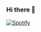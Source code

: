 ### Hi there 👋


[![Spotify](https://novatorem-6r3h.vercel.app/api/spotify)](https://open.spotify.com/user/12159198528)
<!--
**SuperbHappyGuy/SuperbHappyGuy** is a ✨ _special_ ✨ repository because its `README.md` (this file) appears on your GitHub profile.

Here are some ideas to get you started:

- 🔭 I’m currently working on ...
- 🌱 I’m currently learning ...
- 👯 I’m looking to collaborate on ...
- 🤔 I’m looking for help with ...
- 💬 Ask me about ...
- 📫 How to reach me: ...
- 😄 Pronouns: ...
- ⚡ Fun fact: ...
-->
